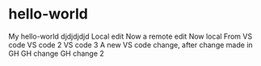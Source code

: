 # hello-world
My hello-world
djdjdjdjd
Local edit
Now a remote edit
Now local
From VS code
VS code 2
VS code 3
A new VS code change, after change made in GH
GH change
GH change 2
